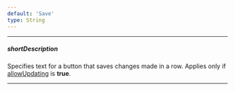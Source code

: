 ```yaml
---
default: 'Save'
type: String
---
```

---
##### shortDescription
Specifies text for a button that saves changes made in a row. Applies only if  [allowUpdating](/api-reference/10%20UI%20Widgets/dxDataGrid/1%20Configuration/editing/allowUpdating.md '{basewidgetpath}/Configuration/editing/#allowUpdating') is **true**.

---
